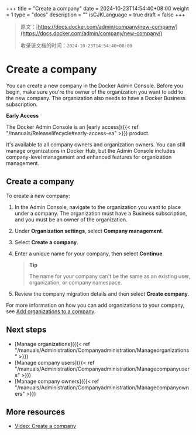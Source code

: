 +++
title = "Create a company"
date = 2024-10-23T14:54:40+08:00
weight = 1
type = "docs"
description = ""
isCJKLanguage = true
draft = false
+++

> 原文：[https://docs.docker.com/admin/company/new-company/](https://docs.docker.com/admin/company/new-company/)
>
> 收录该文档的时间：`2024-10-23T14:54:40+08:00`

# Create a company

You can create a new company in the Docker Admin Console. Before you begin, make sure you're the owner of the organization you want to add to the new company. The organization also needs to have a Docker Business subscription.

**Early Access**

The Docker Admin Console is an [early access]({{< ref "/manuals/Releaselifecycle#early-access-ea" >}}) product.

It's available to all company owners and organization owners. You can still manage organizations in Docker Hub, but the Admin Console includes company-level management and enhanced features for organization management.

## Create a company

To create a new company:

1. In the Admin Console, navigate to the organization you want to place under a company. The organization must have a Business subscription, and you must be an owner of the organization.

2. Under **Organization settings**, select **Company management**.

3. Select **Create a company**.

4. Enter a unique name for your company, then select **Continue**.

   > **Tip**
   >
   > 
   >
   > The name for your company can't be the same as an existing user, organization, or company namespace.

5. Review the company migration details and then select **Create company**.

For more information on how you can add organizations to your company, see [Add organizations to a company](https://docs.docker.com/admin/company/organizations/#add-organizations-to-a-company).

## Next steps

- [Manage organizations]({{< ref "/manuals/Administration/Companyadministration/Manageorganizations" >}})
- [Manage company users]({{< ref "/manuals/Administration/Companyadministration/Managecompanyusers" >}})
- [Manage company owners]({{< ref "/manuals/Administration/Companyadministration/Managecompanyowners" >}})

## More resources

- [Video: Create a company](https://youtu.be/XZ5_i6qiKho?feature=shared&t=359)
